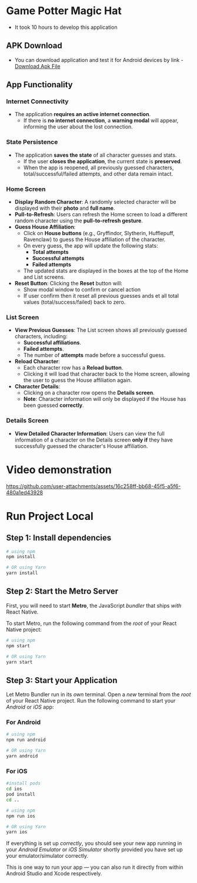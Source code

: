 # Game Potter Magic Hat

- It took 10 hours to develop this application

## APK Download

- You can download application and test it for Android devices by link - [Download Apk File](https://drive.google.com/file/d/1zNDNMeCsJNhrViVreF5bPgUVLKFY5C3p/view?usp=share_link)

## App Functionality

### Internet Connectivity

- The application **requires an active internet connection**.
  - If there is **no internet connection**, a **warning modal** will appear, informing the user about the lost connection.

### State Persistence

- The application **saves the state** of all character guesses and stats.
  - If the user **closes the application**, the current state is **preserved**.
  - When the app is reopened, all previously guessed characters, total/successful/failed attempts, and other data remain intact.

### Home Screen

- **Display Random Character**: A randomly selected character will be displayed with their **photo** and **full name**.
- **Pull-to-Refresh**: Users can refresh the Home screen to load a different random character using the **pull-to-refresh gesture**.
- **Guess House Affiliation**:
  - Click on **House buttons** (e.g., Gryffindor, Slytherin, Hufflepuff, Ravenclaw) to guess the House affiliation of the character.
  - On every guess, the app will update the following stats:
    - **Total attempts**
    - **Successful attempts**
    - **Failed attempts**
  - The updated stats are displayed in the boxes at the top of the Home and List screens.
- **Reset Button**: Clicking the **Reset** button will:
  - Show modal window to confirm or cancel action
  - If user confirm then it reset all previous guesses ands et all total values (total/success/failed) back to zero.

### List Screen

- **View Previous Guesses**: The List screen shows all previously guessed characters, including:
  - **Successful affiliations**.
  - **Failed attempts**.
  - The number of **attempts** made before a successful guess.
- **Reload Character**:
  - Each character row has a **Reload button**.
  - Clicking it will load that character back to the Home screen, allowing the user to guess the House affiliation again.
- **Character Details**:
  - Clicking on a character row opens the **Details screen**.
  - **Note**: Character information will only be displayed if the House has been guessed **correctly**.

### Details Screen

- **View Detailed Character Information**: Users can view the full information of a character on the Details screen **only if** they have successfully guessed the character's House affiliation.

# Video demonstration



https://github.com/user-attachments/assets/16c258ff-bb68-45f5-a5f6-480a1ed43928




# Run Project Local

## Step 1: Install dependencies

```bash
# using npm
npm install

# OR using Yarn
yarn install
```

## Step 2: Start the Metro Server

First, you will need to start **Metro**, the JavaScript _bundler_ that ships _with_ React Native.

To start Metro, run the following command from the _root_ of your React Native project:

```bash
# using npm
npm start

# OR using Yarn
yarn start
```

## Step 3: Start your Application

Let Metro Bundler run in its _own_ terminal. Open a _new_ terminal from the _root_ of your React Native project. Run the following command to start your _Android_ or _iOS_ app:

### For Android

```bash
# using npm
npm run android

# OR using Yarn
yarn android
```

### For iOS

```bash
#install pods
cd ios
pod install
cd ..

# using npm
npm run ios

# OR using Yarn
yarn ios
```

If everything is set up _correctly_, you should see your new app running in your _Android Emulator_ or _iOS Simulator_ shortly provided you have set up your emulator/simulator correctly.

This is one way to run your app — you can also run it directly from within Android Studio and Xcode respectively.
